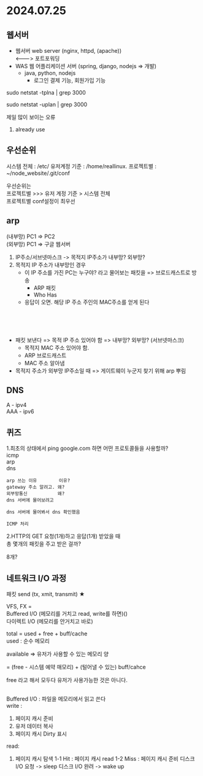 # 2024.07.25

## 웹서버


- 웹서버 web server (nginx, httpd, (apache))   
<---> 포트포워딩   
- WAS 웹 어플리케이션 서버 (spring, django, nodejs => 개발)   
    - java, python, nodejs   
        - 로그인 결제 기능, 회원가입 기능


sudo netstat -tplna | grep 3000

sudo netstat -uplan | grep 3000


제일 많이 보이는 오류
1. already use



## 우선순위 
시스템 전체 : /etc/
유저계정 기준 : /home/reallinux.
프로젝트별 : ~/node_website/.git/conf

우선순위는    
프로젝트별 >>> 유저 계정 기준 > 시스템 전체   
프로젝트별 conf설정이 최우선


## arp
(내부망) PC1 => PC2   
(외부망) PC1 => 구글 웹서버

1. IP주소/서브넷마스크 -> 목적지 IP주소가 내부망? 외부망?
2. 목적지 IP 주소가 내부망인 경우
    - 이 IP 주소를 가진 PC는 누구야? 라고 물어보는 패킷을 => 브로드캐스트로 방송
        - ARP 패킷
        - Who Has
    - 응답이 오면. 해당 IP 주소 주인의 MAC주소를 얻게 된다

</br></br></br>

- 패킷 보낸다 => 목적 IP 주소 있어야 함 => 내부망? 외부망? (서브넷마스크)
    - 목적지 MAC 주소 있어야 함.
    - ARP 브로드캐스트 
    - MAC 주소 알아냄   
- 목적지 주소가 외부망 IP주소일 때 => 게이트웨이 누군지 찾기 위해 arp 뿌림

## DNS
A - ipv4   
AAA - ipv6

## 퀴즈
1.최초의 상태에서 ping google.com 하면 어떤 프로토콜들을 사용할까?   
icmp   
arp   
dns 
```
arp 쓰는 이유        이유?   
gateway 주소 알려고. 왜?
외부망통신           왜?
dns 서버에 물어보려고
```
```
dns 서버에 물어봐서 dns 확인했음
```
```
ICMP 처리
```

2.HTTP의 GET 요청(1개)하고 응답(1개) 받았을 때   
총 몇개의 패킷을 주고 받은 걸까?

8개?


## 네트워크 I/O 과정
패킷 send (tx, xmit, transmit) ★

VFS, FX =    
Buffered I/O (메모리를 거치고 read, write를 하면)()   
다이렉트 I/O (메모리를 안거치고 바로)

total = used + free + buff/cache   
used : 순수 메모리 

available => 유저가 사용할 수 있는 메모리 양

= (free - 시스템 예약 매모리) + (털어낼 수 있는) buff/cahce

free 라고 해서 모두다 유저가 사용가능한 것은 아니다.



##
Buffered I/O : 파일을 메모리에서 읽고 쓴다   
write : 
1. 페이지 캐시 준비
2. 유저 데이터 복사
3. 페이지 캐시 Dirty 표시

read: 
1. 페이지 캐시 탐색
1-1 Hit : 페이지 캐시 read
1-2 Miss : 페이지 캐시 준비
           디스크 I/O 요청 -> sleep
           디스크 I/O 완려 -> wake up